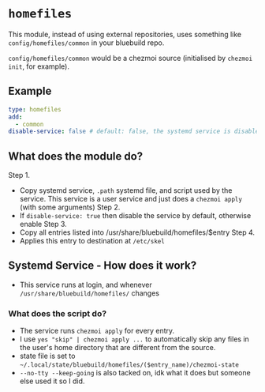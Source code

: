 # `homefiles`

This module, instead of using external repositories, uses something like `config/homefiles/common` in your bluebuild repo.

`config/homefiles/common` would be a chezmoi source (initialised by `chezmoi init`, for example).

## Example

```yaml
type: homefiles
add:
  - common
disable-service: false # default: false, the systemd service is disabled by default
```

## What does the module do?

Step 1.
  - Copy systemd service, `.path` systemd file, and script used by the service. This service is a user service and just does a `chezmoi apply` (with some arguments)
Step 2.
  - If `disable-service: true` then disable the service by default, otherwise enable
Step 3.
  - Copy all entries listed into /usr/share/bluebuild/homefiles/$entry
Step 4.
  - Applies this entry to destination at `/etc/skel`

## Systemd Service - How does it work?

- This service runs at login, and whenever `/usr/share/bluebuild/homefiles/` changes

### What does the script do?

- The service runs `chezmoi apply` for every entry.
- I use `yes "skip" | chezmoi apply ...` to automatically skip any files in the user's home directory that are different from the source.
- state file is set to `~/.local/state/bluebuild/homefiles/($entry_name)/chezmoi-state`
- `--no-tty --keep-going` is also tacked on, idk what it does but someone else used it so I did.